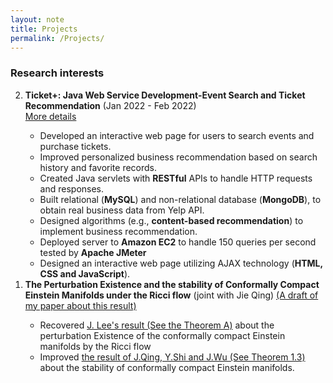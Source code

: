 ```yaml
---
layout: note
title: Projects
permalink: /Projects/
---
```


### Research interests

<ol reversed>
  <li><strong>Ticket+: Java Web Service Development-Event Search and Ticket Recommendation</strong> (Jan 2022 - Feb 2022) </li> <a href="https://github.com/universe1991/Ticket-plus">More details</a>
    <ul> 
     <li> Developed an interactive web page for users to search events and purchase tickets.</li>
     <li> Improved personalized business recommendation based on search history and favorite records. </li> 
     <li> Created Java servlets with <strong>RESTful</strong> APIs to handle HTTP requests and responses.</li>
     <li>Built relational (<strong>MySQL</strong>) and non-relational database (<strong>MongoDB</strong>), to obtain real business data from Yelp API.</li>
     <li>Designed algorithms (e.g., <strong>content-based recommendation</strong>) to implement business recommendation.</li>
     <li>Deployed server to <strong>Amazon EC2</strong> to handle 150 queries per second tested by <strong>Apache JMeter</strong></li>
     <li>Designed an interactive web page utilizing <srong>AJAX</strong> technology (<strong>HTML, CSS and JavaScript</strong>).</li>
    </ul>
  <li><strong>The Perturbation Existence and the stability of Conformally Compact Einstein Manifolds under the Ricci flow</strong> (joint with Jie Qing) <a href="https://universe1991.github.io/yufeishan.github.io/assets/Normalized_Ricci_flow_and_conformally_compact_Einstein_manifolds.pdf">(A draft of my paper about this result)</a> </li> 
   <ul>
    <li>Recovered <a href="https://arxiv.org/pdf/math/0105046.pdf">J. Lee's result (See the Theorem A)</a> about the perturbation Existence of the conformally compact Einstein manifolds by the Ricci flow</li>
    <li>Improved <a href="ttps://arxiv.org/pdf/1106.0372.pdf">the result of J.Qing, Y.Shi and J.Wu (See Theorem 1.3)</a> about the stability of conformally compact Einstein manifolds. </li>
   </ul>
</ol>
